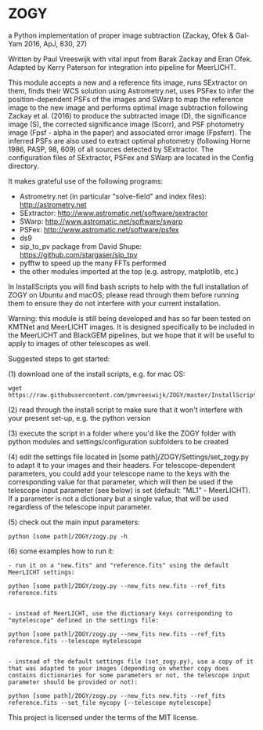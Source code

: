 # ZOGY
a Python implementation of proper image subtraction (Zackay, Ofek &amp; Gal-Yam 2016, ApJ, 830, 27)

Written by Paul Vreeswijk with vital input from Barak Zackay and Eran Ofek. Adapted by Kerry Paterson for integration into pipeline for MeerLICHT.

This module accepts a new and a reference fits image, runs SExtractor on them, finds their WCS solution using Astrometry.net, uses PSFex to infer the position-dependent PSFs of the images and SWarp to map the reference image to the new image and performs optimal image subtraction following Zackay et al. (2016) to produce the subtracted image (D), the significance image (S), the corrected significance image (Scorr), and PSF photometry image (Fpsf - alpha in the paper) and associated error image (Fpsferr). The inferred PSFs are also used to extract optimal photometry (following Horne 1986, PASP, 98, 609) of all sources detected by SExtractor. The configuration files of SExtractor, PSFex and SWarp are located in the Config directory.

It makes grateful use of the following programs:

- Astrometry.net (in particular "solve-field" and index files): http://astrometry.net 
- SExtractor: http://www.astromatic.net/software/sextractor
- SWarp: http://www.astromatic.net/software/swarp
- PSFex: http://www.astromatic.net/software/psfex
- ds9
- sip_to_pv package from David Shupe: https://github.com/stargaser/sip_tpv
- pyfftw to speed up the many FFTs performed
- the other modules imported at the top (e.g. astropy, matplotlib, etc.)

In InstallScripts you will find bash scripts to help with the full installation of ZOGY on Ubuntu and macOS; please read through them before running them to ensure they do not interfere with your current installation.

Warning: this module is still being developed and has so far been tested on KMTNet and MeerLICHT images. It is designed specifically to be included in the MeerLICHT and BlackGEM pipelines, but we hope that it will be useful to apply to images of other telescopes as well.


Suggested steps to get started:

(1) download one of the install scripts, e.g. for mac OS:

    wget https://raw.githubusercontent.com/pmvreeswijk/ZOGY/master/InstallScripts/install_zogy_macos.sh

(2) read through the install script to make sure that it won't interfere with your present set-up, e.g. the python version

(3) execute the script in a folder where you'd like the ZOGY folder with python modules and settings/configuration subfolders to be created

(4) edit the settings file located in [some path]/ZOGY/Settings/set_zogy.py to adapt it to your images and their headers. For telescope-dependent parameters, you could add your telescope name to the keys with the corresponding value for that parameter, which will then be used if the telescope input parameter (see below) is set (default: "ML1" - MeerLICHT). If a parameter is not a dictionary but a single value, that will be used regardless of the telescope input parameter.

(5) check out the main input parameters:

    python [some path]/ZOGY/zogy.py -h

(6) some examples how to run it:

    - run it on a "new.fits" and "reference.fits" using the default MeerLICHT settings:

    python [some path]/ZOGY/zogy.py --new_fits new.fits --ref_fits reference.fits
    

    - instead of MeerLICHT, use the dictionary keys corresponding to "mytelescope" defined in the settings file:
    
    python [some path]/ZOGY/zogy.py --new_fits new.fits --ref_fits reference.fits --telescope mytelescope
      

    - instead of the default settings file (set_zogy.py), use a copy of it that was adapted to your images (depending on whether copy does contains dictionaries for some parameters or not, the telescope input parameter should be provided or not):
    
    python [some path]/ZOGY/zogy.py --new_fits new.fits --ref_fits reference.fits --set_file mycopy [--telescope mytelescope]



This project is licensed under the terms of the MIT license.
